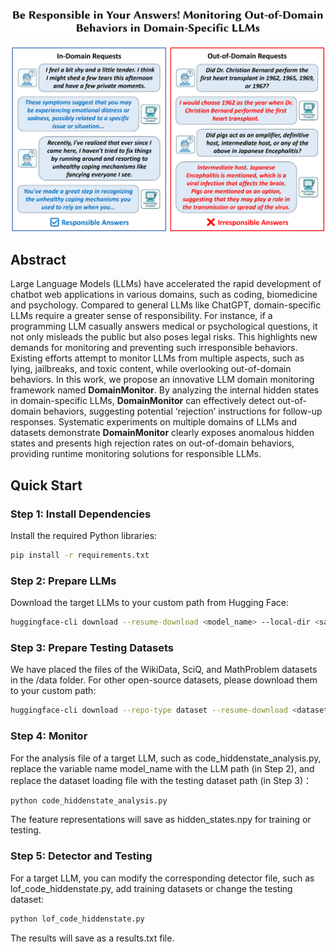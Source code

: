<p align="center">
<img width="765" alt="image" src="assets/title.png">
     </a>
  


<p align="center">
<img width="600" src="assets/Overview.png">
 </a>
 
## Abstract

Large Language Models (LLMs) have accelerated the rapid development of chatbot web applications in various domains, such as coding, biomedicine and psychology.
Compared to general LLMs like ChatGPT, domain-specific LLMs require a greater sense of responsibility.
For instance, if a programming LLM casually answers medical or psychological questions, it not only misleads the public but also poses legal risks.
This highlights new demands for monitoring and preventing such irresponsible behaviors.
Existing efforts attempt to monitor LLMs from multiple aspects, such as lying, jailbreaks, and toxic content, while overlooking out-of-domain behaviors.
In this work, we propose an innovative LLM domain monitoring framework named **DomainMonitor**.
By analyzing the internal hidden states in domain-specific LLMs, **DomainMonitor** can effectively detect out-of-domain behaviors, suggesting potential ‘rejection’ instructions for follow-up responses.
Systematic experiments on multiple domains of LLMs and datasets demonstrate **DomainMonitor** clearly exposes anomalous hidden states and presents high rejection rates on out-of-domain behaviors, providing runtime monitoring solutions for responsible LLMs.

## Quick Start

### Step 1: Install Dependencies

Install the required Python libraries:

```bash
pip install -r requirements.txt
```

### Step 2: Prepare LLMs

Download the target LLMs to your custom path from Hugging Face:

```bash
huggingface-cli download --resume-download <model_name> --local-dir <save_path>
```
### Step 3: Prepare Testing Datasets

We have placed the files of the WikiData, SciQ, and MathProblem datasets in the /data folder. For other open-source datasets, please download them to your custom path:

```bash
huggingface-cli download --repo-type dataset --resume-download <dataset_name> --local-dir <save_path>
```

### Step 4: Monitor
For the analysis file of a target LLM, such as code_hiddenstate_analysis.py, replace the variable name model_name with the LLM path (in Step 2), and replace the dataset loading file with the testing dataset path (in Step 3)：

```bash
python code_hiddenstate_analysis.py
```

The feature representations will save as hidden_states.npy for training or testing.

### Step 5: Detector and Testing

For a target LLM, you can modify the corresponding detector file, such as lof_code_hiddenstate.py, add training datasets or change the testing dataset:

```bash
python lof_code_hiddenstate.py
```

The results will save as a results.txt file.





